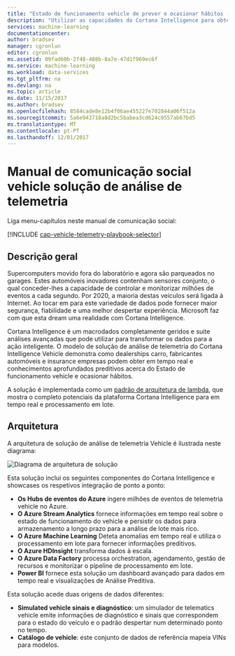 ```yaml
---
title: "Estado de funcionamento vehicle de prever e ocasionar hábitos - Azure | Microsoft Docs"
description: "Utilizar as capacidades do Cortana Intelligence para obter informações acerca de preditiva e em tempo real em estado de funcionamento vehicle e ocasionar hábitos."
services: machine-learning
documentationcenter: 
author: bradsev
manager: cgronlun
editor: cgronlun
ms.assetid: 09fad60b-2f48-488b-8a7e-47d1f969ec6f
ms.service: machine-learning
ms.workload: data-services
ms.tgt_pltfrm: na
ms.devlang: na
ms.topic: article
ms.date: 11/15/2017
ms.author: bradsev
ms.openlocfilehash: 8584cade8e12b4f06ae455227e702844a06f512a
ms.sourcegitcommit: 5a6e943718a8d2bc5babea3cd624c0557ab67bd5
ms.translationtype: MT
ms.contentlocale: pt-PT
ms.lasthandoff: 12/01/2017
---
```

# <a name="vehicle-telemetry-analytics-solution-playbook"></a>Manual de comunicação social vehicle solução de análise de telemetria
Liga menu-capítulos neste manual de comunicação social: 

[!INCLUDE [cap-vehicle-telemetry-playbook-selector](../../../includes/cap-vehicle-telemetry-playbook-selector.md)]

## <a name="overview"></a>Descrição geral
Supercomputers movido fora do laboratório e agora são parqueados no garages. Estes automóveis inovadores contenham sensores conjunto, o qual conceder-lhes a capacidade de controlar e monitorizar milhões de eventos a cada segundo. Por 2020, a maioria destas veículos será ligada à Internet. Ao tocar em para este variedade de dados pode fornecer maior segurança, fiabilidade e uma melhor despertar experiência. Microsoft faz com que esta dream uma realidade com Cortana Intelligence.

Cortana Intelligence é um macrodados completamente geridos e suite análises avançadas que pode utilizar para transformar os dados para a ação inteligente. O modelo de solução de análise de telemetria do Cortana Intelligence Vehicle demonstra como dealerships carro, fabricantes automóveis e insurance empresas podem obter em tempo real e conhecimentos aprofundados preditivos acerca do Estado de funcionamento vehicle e ocasionar hábitos. 

A solução é implementada como um [padrão de arquitetura de lambda](https://en.wikipedia.org/wiki/Lambda_architecture), que mostra o completo potenciais da plataforma Cortana Intelligence para em tempo real e processamento em lote.

## <a name="architecture"></a>Arquitetura
A arquitetura de solução de análise de telemetria Vehicle é ilustrada neste diagrama:

![Diagrama de arquitetura de solução](./media/cortana-analytics-playbook-vehicle-telemetry/fig1-vehicle-telemetry-annalytics-solution-architecture.png)


Esta solução inclui os seguintes componentes do Cortana Intelligence e showcases os respetivos integração de ponto a ponto:

* **Os Hubs de eventos do Azure** ingere milhões de eventos de telemetria vehicle no Azure.
* **O Azure Stream Analytics** fornece informações em tempo real sobre o estado de funcionamento do vehicle e persistir os dados para armazenamento a longo prazo para a análise de lote mais rico.
* **O Azure Machine Learning** Deteta anomalias em tempo real e utiliza o processamento em lote para fornecer informações preditivos.
* **O Azure HDInsight** transforma dados à escala.
* **O Azure Data Factory** processa orchestration, agendamento, gestão de recursos e monitorizar o pipeline de processamento em lote.
* **Power BI** fornece esta solução um dashboard avançado para dados em tempo real e visualizações de Análise Preditiva.

Esta solução acede duas origens de dados diferentes: 

* **Simulated vehicle sinais e diagnóstico**: um simulador de telematics vehicle emite informações de diagnóstico e sinais que correspondem para o estado do veículo e o padrão despertar num determinado ponto no tempo. 
* **Catálogo de vehicle**: este conjunto de dados de referência mapeia VINs para modelos.

